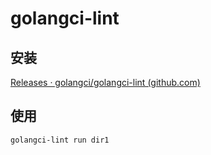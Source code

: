 # golangci-lint

## 安装

[Releases · golangci/golangci-lint (github.com)](https://github.com/golangci/golangci-lint/releases)



## 使用

```shell
golangci-lint run dir1
```

